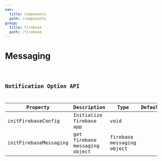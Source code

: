 ```yaml
---
nav:
  title: Components
  path: /components
group:
  title: Firebase
  path: /firebase
---
```


# Messaging

<code src="./messaging" title='Receive messaging from firebase pushing' desc='TBD' />



## Notification Option API
  
| Property | Description | Type | Default | Version |
| --- | --- | --- | --- | --- |
| initFirebaseConfig  | Initialize firebase app | void |  |  |
| initFirebaseMessaging | get firebase messaging object | firebase messaging object |  |  |

